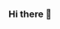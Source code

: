 ### Hi there 👋

<!--
**hausfire/hausfire** is a ✨ _special_ ✨ repository because its `README.md` (this file) appears on your GitHub profile.

Here are some ideas to get you started:

- 🔭 I’m currently working on: Going to school at CCBC
- 🌱 I’m currently learning: Digital Forensics
